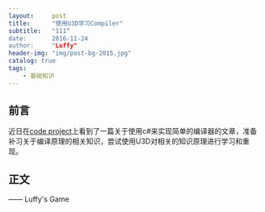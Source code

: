 ```yaml
---
layout:     post
title:      "使用U3D学习Compiler"
subtitle:   "111“
date:       2016-11-24
author:     "Luffy"
header-img: "img/post-bg-2015.jpg"
catalog: true
tags:
    - 基础知识
---
```




## 前言

  近日在[code project](http://www.codeproject.com/Articles/272494/Implementing-Programming-Languages-using-Csharp)上看到了一篇关于使用c#来实现简单的编译器的文章，准备补习关于编译原理的相关知识，尝试使用U3D对相关的知识原理进行学习和重现。

## 正文




—— Luffy's Game


